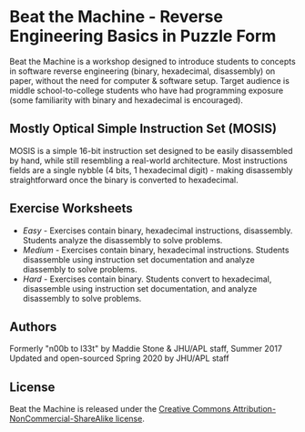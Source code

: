 # Beat the Machine - Reverse Engineering Basics in Puzzle Form

Beat the Machine is a workshop designed to introduce students to concepts in software reverse engineering (binary, hexadecimal, disassembly) on paper, without the need for computer & software setup.  Target audience is middle school-to-college students who have had programming exposure (some familiarity with binary and hexadecimal is encouraged).

## Mostly Optical Simple Instruction Set (MOSIS)
MOSIS is a simple 16-bit instruction set designed to be easily disassembled by hand, while still resembling a real-world architecture.  Most instructions fields are a single nybble (4 bits, 1 hexadecimal digit) - making disassembly straightforward once the binary is converted to hexadecimal.

## Exercise Worksheets
* *Easy* - Exercises contain binary, hexadecimal instructions, disassembly. Students analyze the disassembly to solve problems.
* *Medium* - Exercises contain binary, hexadecimal instructions.  Students disassemble using instruction set documentation and analyze diassembly to solve problems.
* *Hard* - Exercises contain binary.  Students convert to hexadecimal, disassemble using instruction set documentation, and analyze disassembly to solve problems.

## Authors
Formerly "n00b to l33t" by Maddie Stone & JHU/APL staff, Summer 2017       
Updated and open-sourced Spring 2020 by JHU/APL staff

## License
Beat the Machine is released under the [Creative Commons Attribution-NonCommercial-ShareAlike license](https://creativecommons.org/licenses/by-nc-sa/4.0/legalcode).
